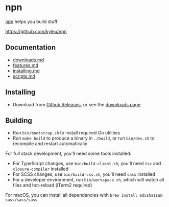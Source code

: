 # npn

[npn](https://npn.dev) helps you build stuff

https://github.com/kyleu/npn

## Documentation

- [downloads.md](doc/downloads.md)
- [features.md](doc/features.md)
- [installing.md](doc/installing.md)
- [scripts.md](doc/scripts.md)

## Installing

- Download from [Github Releases](https://github.com/kyleu/npn/releases/latest), or see the [downloads page](doc/downloads.md) 

## Building

- Run `bin/bootstrap.sh` to install required Go utilities
- Run `make build` to produce a binary in `./build`, or run `bin/dev.sh` to recompile and restart automatically

For full stack development, you'll need some tools installed:

- For TypeScript changes, use `bin/build-client.sh`; you'll need `tsc` and `closure-compiler` installed
- For SCSS changes, use `bin/build-css.sh`; you'll need `sass` installed
- For a developer environment, run `bin/workspace.sh`, which will watch all files and hot-reload (iTerm2 required)

For macOS, you can install all dependencies with `brew install md5sha1sum sass/sass/sass`
